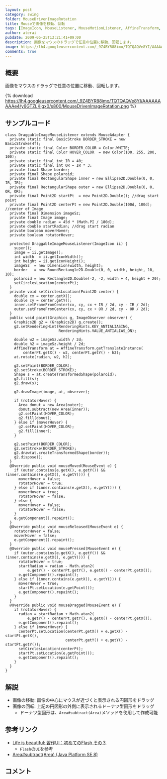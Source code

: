 ```yaml
---
layout: post
category: swing
folder: MouseDrivenImageRotation
title: Mouseで画像を移動、回転
tags: [ImageIcon, MouseListener, MouseMotionListener, AffineTransform, Area]
author: aterai
pubdate: 2009-05-25T13:21:41+09:00
description: 画像をマウスのドラッグで任意の位置に移動、回転します。
image: https://lh4.googleusercontent.com/_9Z4BYR88imo/TQTQAQVe8YI/AAAAAAAAAe4/y6GTZLKjqx0/s800/MouseDrivenImageRotation.png
comments: true
---
```

## 概要
画像をマウスのドラッグで任意の位置に移動、回転します。

{% download https://lh4.googleusercontent.com/_9Z4BYR88imo/TQTQAQVe8YI/AAAAAAAAAe4/y6GTZLKjqx0/s800/MouseDrivenImageRotation.png %}

## サンプルコード
<pre class="prettyprint"><code>class DraggableImageMouseListener extends MouseAdapter {
  private static final BasicStroke BORDER_STROKE = new BasicStroke(4f);
  private static final Color BORDER_COLOR = Color.WHITE;
  private static final Color HOVER_COLOR  = new Color(100, 255, 200, 100);
  private static final int IR = 40;
  private static final int OR = IR * 3;
  private final Shape border;
  private final Shape polaroid;
  private final RectangularShape inner = new Ellipse2D.Double(0, 0, IR, IR);
  private final RectangularShape outer = new Ellipse2D.Double(0, 0, OR, OR);
  private final Point2D startPt  = new Point2D.Double(); //drag start point
  private final Point2D centerPt = new Point2D.Double(100d, 100d); //center of Image
  private final Dimension imageSz;
  private final Image image;
  private double radian = 45d * (Math.PI / 180d);
  private double startRadian; //drag start radian
  private boolean moverHover;
  private boolean rotatorHover;

  protected DraggableImageMouseListener(ImageIcon ii) {
    super();
    image = ii.getImage();
    int width  = ii.getIconWidth();
    int height = ii.getIconHeight();
    imageSz  = new Dimension(width, height);
    border   = new RoundRectangle2D.Double(0, 0, width, height, 10, 10);
    polaroid = new Rectangle2D.Double(-2, -2, width + 4, height + 20);
    setCirclesLocation(centerPt);
  }
  private void setCirclesLocation(Point2D center) {
    double cx = center.getX();
    double cy = center.getY();
    inner.setFrameFromCenter(cx, cy, cx + IR / 2d, cy - IR / 2d);
    outer.setFrameFromCenter(cx, cy, cx + OR / 2d, cy - OR / 2d);
  }
  public void paint(Graphics g, ImageObserver observer) {
    Graphics2D g2 = (Graphics2D) g.create();
    g2.setRenderingHint(RenderingHints.KEY_ANTIALIASING,
                        RenderingHints.VALUE_ANTIALIAS_ON);

    double w2 = imageSz.width / 2d;
    double h2 = imageSz.height / 2d;
    AffineTransform at = AffineTransform.getTranslateInstance(
        centerPt.getX() - w2, centerPt.getY() - h2);
    at.rotate(radian, w2, h2);

    g2.setPaint(BORDER_COLOR);
    g2.setStroke(BORDER_STROKE);
    Shape s = at.createTransformedShape(polaroid);
    g2.fill(s);
    g2.draw(s);

    g2.drawImage(image, at, observer);

    if (rotatorHover) {
      Area donut = new Area(outer);
      donut.subtract(new Area(inner));
      g2.setPaint(HOVER_COLOR);
      g2.fill(donut);
    } else if (moverHover) {
      g2.setPaint(HOVER_COLOR);
      g2.fill(inner);
    }

    g2.setPaint(BORDER_COLOR);
    g2.setStroke(BORDER_STROKE);
    g2.draw(at.createTransformedShape(border));
    g2.dispose();
  }
  @Override public void mouseMoved(MouseEvent e) {
    if (outer.contains(e.getX(), e.getY()) &amp;&amp; !inner.contains(e.getX(), e.getY())) {
      moverHover = false;
      rotatorHover = true;
    } else if (inner.contains(e.getX(), e.getY())) {
      moverHover = true;
      rotatorHover = false;
    } else {
      moverHover = false;
      rotatorHover = false;
    }
    e.getComponent().repaint();
  }
  @Override public void mouseReleased(MouseEvent e) {
    rotatorHover = false;
    moverHover = false;
    e.getComponent().repaint();
  }
  @Override public void mousePressed(MouseEvent e) {
    if (outer.contains(e.getX(), e.getY()) &amp;&amp; !inner.contains(e.getX(), e.getY())) {
      rotatorHover = true;
      startRadian = radian - Math.atan2(
          e.getY() - centerPt.getY(), e.getX() - centerPt.getX());
      e.getComponent().repaint();
    } else if (inner.contains(e.getX(), e.getY())) {
      moverHover = true;
      startPt.setLocation(e.getPoint());
      e.getComponent().repaint();
    }
  }
  @Override public void mouseDragged(MouseEvent e) {
    if (rotatorHover) {
      radian = startRadian + Math.atan2(
          e.getY() - centerPt.getY(), e.getX() - centerPt.getX());
      e.getComponent().repaint();
    } else if (moverHover) {
      centerPt.setLocation(centerPt.getX() + e.getX() - startPt.getX(),
                           centerPt.getY() + e.getY() - startPt.getY());
      setCirclesLocation(centerPt);
      startPt.setLocation(e.getPoint());
      e.getComponent().repaint();
    }
  }
}
</code></pre>

## 解説
- 画像の移動: 画像の中心にマウスが近づくと表示される円図形をドラッグ
- 画像の回転: 上記の円図形の外側に表示されるドーナツ型図形をドラッグ
    - ドーナツ型図形は、`Area#subtract(Area)`メソッドを使用して作成可能

<!-- dummy comment line for breaking list -->

## 参考リンク
- [Life is beautiful: 習作UI：初めてのFlash その３](http://satoshi.blogs.com/life/2007/05/uiflash_2.html)
    - `Flash`の`UI`を参考
- [Area#subtract(Area) (Java Platform SE 8)](https://docs.oracle.com/javase/jp/8/docs/api/java/awt/geom/Area.html#subtract-java.awt.geom.Area-)

<!-- dummy comment line for breaking list -->

## コメント
